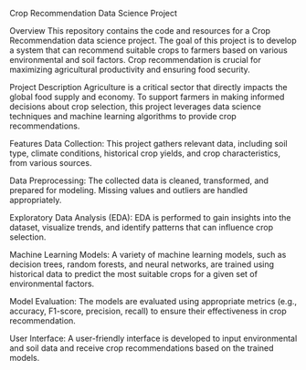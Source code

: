 Crop Recommendation Data Science Project

Overview
This repository contains the code and resources for a Crop Recommendation data science project. The goal of this project is to develop a system that can recommend suitable crops to farmers based on various environmental and soil factors. Crop recommendation is crucial for maximizing agricultural productivity and ensuring food security.

Project Description
Agriculture is a critical sector that directly impacts the global food supply and economy. To support farmers in making informed decisions about crop selection, this project leverages data science techniques and machine learning algorithms to provide crop recommendations.

Features
Data Collection: This project gathers relevant data, including soil type, climate conditions, historical crop yields, and crop characteristics, from various sources.

Data Preprocessing: The collected data is cleaned, transformed, and prepared for modeling. Missing values and outliers are handled appropriately.

Exploratory Data Analysis (EDA): EDA is performed to gain insights into the dataset, visualize trends, and identify patterns that can influence crop selection.

Machine Learning Models: A variety of machine learning models, such as decision trees, random forests, and neural networks, are trained using historical data to predict the most suitable crops for a given set of environmental factors.

Model Evaluation: The models are evaluated using appropriate metrics (e.g., accuracy, F1-score, precision, recall) to ensure their effectiveness in crop recommendation.

User Interface: A user-friendly interface is developed to input environmental and soil data and receive crop recommendations based on the trained models.
